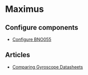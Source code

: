 # Maximus

## Configure components

- [Configure BNO055](BNO055.md)

## Articles

- [Comparing Gyroscope Datasheets](https://learn.adafruit.com/comparing-gyroscope-datasheets)
